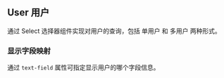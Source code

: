 <div class="demo-header">
<p class="overviewicon">
  <span class="wapi-form-user"/>
</p>

## User 用户

<nova-uxlink widget-name="User"></nova-uxlink>

通过 Select 选择器组件实现对用户的查询，包括 单用户 和 多用户 两种形式。
</div>

### 显示字段映射

通过 `text-field` 属性可指定显示用户的哪个字段信息。

<nova-demo-view link="user/text-field"></nova-demo-view>

<br>
